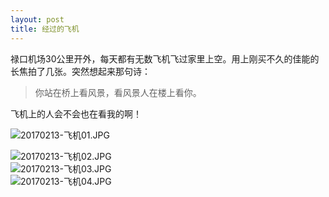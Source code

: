 ```yaml
---
layout: post
title: 经过的飞机
---
```


禄口机场30公里开外，每天都有无数飞机飞过家里上空。用上刚买不久的佳能的长焦拍了几张。突然想起来那句诗：

>  你站在桥上看风景，看风景人在楼上看你。

飞机上的人会不会也在看我的啊！

![20170213-飞机01.JPG](https://zhenyangleo.github.io/post-image/20180213-%E9%A3%9E%E6%9C%BA01.JPG)  

<!--more-->

![20170213-飞机02.JPG](https://zhenyangleo.github.io/post-image/20180213-%E9%A3%9E%E6%9C%BA02.JPG)  
![20170213-飞机03.JPG](https://zhenyangleo.github.io/post-image/20180213-%E9%A3%9E%E6%9C%BA03.JPG)  
![20170213-飞机04.JPG](https://zhenyangleo.github.io/post-image/20180213-%E9%A3%9E%E6%9C%BA04.JPG)

